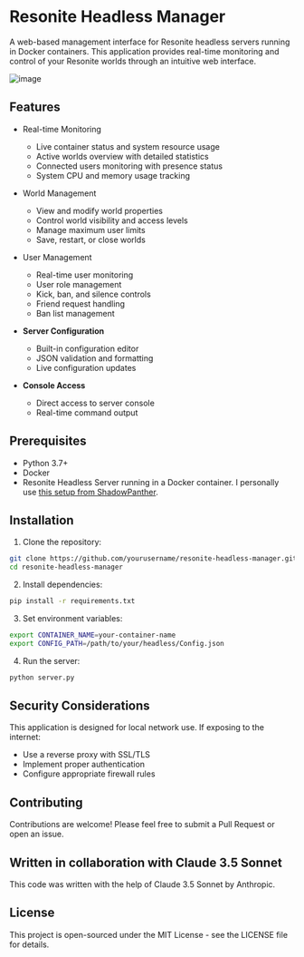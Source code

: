 # Resonite Headless Manager

A web-based management interface for Resonite headless servers running in Docker containers. This application provides real-time monitoring and control of your Resonite worlds through an intuitive web interface.

![image](https://github.com/user-attachments/assets/ba5a5e28-639d-47bd-b133-5ba4727a91a2)



## Features

- Real-time Monitoring
  - Live container status and system resource usage
  - Active worlds overview with detailed statistics
  - Connected users monitoring with presence status
  - System CPU and memory usage tracking

- World Management
  - View and modify world properties
  - Control world visibility and access levels
  - Manage maximum user limits
  - Save, restart, or close worlds

- User Management
  - Real-time user monitoring
  - User role management
  - Kick, ban, and silence controls
  - Friend request handling
  - Ban list management

- **Server Configuration**
  - Built-in configuration editor
  - JSON validation and formatting
  - Live configuration updates

- **Console Access**
  - Direct access to server console
  - Real-time command output

## Prerequisites

- Python 3.7+
- Docker
- Resonite Headless Server running in a Docker container. I personally use [this setup from ShadowPanther](https://github.com/shadowpanther/resonite-headless).

## Installation

1. Clone the repository:

```bash
git clone https://github.com/yourusername/resonite-headless-manager.git
cd resonite-headless-manager
```

2. Install dependencies:

```bash
pip install -r requirements.txt
```

3. Set environment variables:

```bash
export CONTAINER_NAME=your-container-name
export CONFIG_PATH=/path/to/your/headless/Config.json
```

4. Run the server:

```bash
python server.py
```

## Security Considerations

This application is designed for local network use. If exposing to the internet:

- Use a reverse proxy with SSL/TLS
- Implement proper authentication
- Configure appropriate firewall rules

## Contributing

Contributions are welcome! Please feel free to submit a Pull Request or open an issue.

## Written in collaboration with Claude 3.5 Sonnet

This code was written with the help of Claude 3.5 Sonnet by Anthropic.

## License

This project is open-sourced under the MIT License - see the LICENSE file for details.
